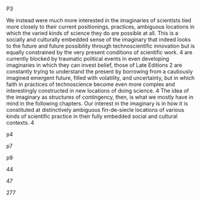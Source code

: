 ﻿P3

We instead were much more interested in the imaginaries of scientists tied more closely to their current positionings, practices, ambiguous locations in which the varied kinds of science they do are possible at all. This is a socially and culturally embedded sense of the imaginary that indeed looks to the future and future possibility through technoscientific innovation but is equally constrained by the very present conditions of scientific work. 4
are currently blocked by traumatic political events in even developing imaginaries in which they can invest belief, those of Late Editions 2 are constantly trying to understand the present by borrowing from a cautiously imagined emergent future, filled with volatility, and uncertainty, but in which faith in practices of technoscience become even more complex and interestingly constructed in new locations of doing science. 4
The idea of the imaginary as structures of contingency, then, is what we mostly have in mind in the following chapters. Our interest in the imaginary is in how it is constituted at distinctively ambiguous fin-de-siecle locations of various kinds of scientific practice in their fully embedded social and cultural contexts. 4

p4



p7


									
p9


44

										
47

									

277





















